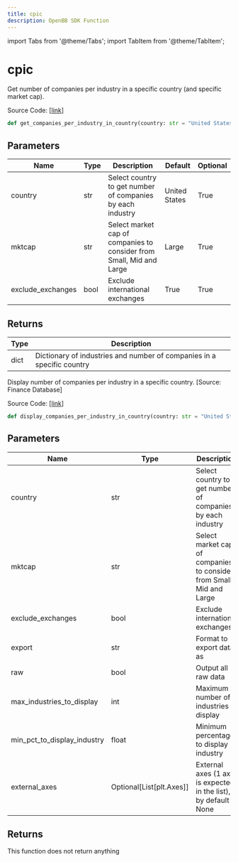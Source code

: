 ```yaml
---
title: cpic
description: OpenBB SDK Function
---
```


import Tabs from '@theme/Tabs';
import TabItem from '@theme/TabItem';

# cpic

<Tabs>
<TabItem value="model" label="Model" default>

Get number of companies per industry in a specific country (and specific market cap).

Source Code: [[link](https://github.com/OpenBB-finance/OpenBBTerminal/tree/main/openbb_terminal/stocks/sector_industry_analysis/financedatabase_model.py#L255)]

```python
def get_companies_per_industry_in_country(country: str = "United States", mktcap: str = "Large", exclude_exchanges: bool = True) -> dict
```
## Parameters

| Name | Type | Description | Default | Optional |
| ---- | ---- | ----------- | ------- | -------- |
| country | str | Select country to get number of companies by each industry | United States | True |
| mktcap | str | Select market cap of companies to consider from Small, Mid and Large | Large | True |
| exclude_exchanges | bool | Exclude international exchanges | True | True |

## Returns

| Type | Description |
| ---- | ----------- |
| dict | Dictionary of industries and number of companies in a specific country |



</TabItem>
<TabItem value="view" label="View">

Display number of companies per industry in a specific country. [Source: Finance Database]

Source Code: [[link](https://github.com/OpenBB-finance/OpenBBTerminal/tree/main/openbb_terminal/stocks/sector_industry_analysis/financedatabase_view.py#L376)]

```python
def display_companies_per_industry_in_country(country: str = "United States", mktcap: str = "Large", exclude_exchanges: bool = True, export: str = "", raw: bool = False, max_industries_to_display: int = 15, min_pct_to_display_industry: float = 0.015, external_axes: Optional[List[matplotlib.axes._axes.Axes]] = None) -> None
```
## Parameters

| Name | Type | Description | Default | Optional |
| ---- | ---- | ----------- | ------- | -------- |
| country | str | Select country to get number of companies by each industry | United States | True |
| mktcap | str | Select market cap of companies to consider from Small, Mid and Large | Large | True |
| exclude_exchanges | bool | Exclude international exchanges | True | True |
| export | str | Format to export data as |  | True |
| raw | bool | Output all raw data | False | True |
| max_industries_to_display | int | Maximum number of industries to display | 15 | True |
| min_pct_to_display_industry | float | Minimum percentage to display industry | 0.015 | True |
| external_axes | Optional[List[plt.Axes]] | External axes (1 axis is expected in the list), by default None | None | True |

## Returns

This function does not return anything



</TabItem>
</Tabs>